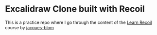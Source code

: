 # Excalidraw Clone built with Recoil

This is a practice repo where I go through the content of the [Learn Recoil](https://learnrecoil.com/) course by [jacques-blom](https://github.com/jacques-blom)
